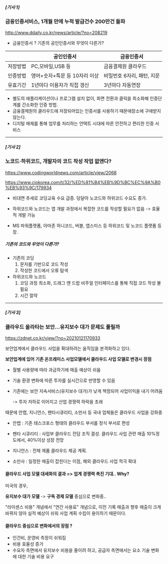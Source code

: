 ##### [기사 1]

### 금융인증서비스, 1개월 만에 누적 발급건수 200만건 돌파

 http://www.ddaily.co.kr/news/article/?no=208219



* 금융인증서 ? 기존의 공인인증서와 무엇이 다른가?

|          | 공인인증서                    | 금융인증서                 |
| -------- | ----------------------------- | -------------------------- |
| 저장방법 | PC,모바일,USB 등              | 금융결제원 클라우드        |
| 인증방법 | 영어+숫자+특문 등 10자리 이상 | 비밀번호 6자리, 패턴, 지문 |
| 유효기간 | 1년마다 이용자가 직접 갱신    | 3년마다 자동연장           |



* 별도의 애플리케이션이나 프로그램 설치 없이, 화면 전환과 클릭을 최소화해 인증단계를 간소화한 인증 방법. 
* 금융결제원의 클라우드에 저장되어있는 인증서를 사용하기 때문에장소에 구애받지 않는다.
* 디지털 매체를 통해 업무를 처리하는 언택트 시대에 따른 안전하고 편리한 인증 서비스



---



##### [기사 2]

### **노코드·하위코드, 개발자의 코드 작성 작업 없앤다?**

https://www.codingworldnews.com/article/view/2068

https://www.ciokorea.com/t/32/%ED%81%B4%EB%9D%BC%EC%9A%B0%EB%93%9C/179934

* 비대면 추세로 코딩교육 수요 급증. 덩달아 노코드와 하위코드 수요도 증가.
* 하위코드와 노코드는 앱 개발 과정에서 복잡한 코드를 작성할 필요가 없음 -> 효율적 개발 가능

* MS 파워플랫폼, 아마존 허니코드, 버블, 앱스미스 등 하위코드 및 노코드 플랫폼 등장.



##### 기존의 코드와 무엇이 다른가?

* 기존의 코딩
  1. 문자를 기반으로 코드 작성
  2. 작성한 코드에서 오류 탐색
* 하위코드와 노코드
  1. 코딩 과정 최소화, 드래그 앤 드랍 비주얼 인터페이스를 통해 직접 코드 작성 불필요
  2. 시간 절약



---

##### [기사 3]

### 클라우드 올라타는 보안…유지보수 대가 문제도 풀릴까

https://zdnet.co.kr/view/?no=20210121170933

보안업계에서 클라우드 사업을 확대하려는 움직임을 본격화하고 있다.

**보안업계에 있어 기존 온프레미스 사업모델에서 클라우드 사업 모델로 변경시 장점**

* 월별 사용량에 따라 과금하기에 매출 예상이 쉬움

* 기술 환경 변화에 따른 투자를 실시간으로 반영할 수 있음

* 기존에는 보안 지속서비스(유지보수 대가)가 낮게 책정되어 사업이익을 내기 어려움

  -> 투자 저하로 이어지고 산업 경쟁력 하락을 초래



때문에 안랩, 지니언스, 펜타시큐리티, 소만사 등 국내 업체들은 클라우드 사업을 강화중

* 안랩 : 기존 태스크포스 형태의 클라우드 부서를 정식 부서로 편성

* 펜타 시큐리티 : 사업부 클라우드 전담 조직 결성. 클라우드 사업 관련 매출 10%정도에서, 40%이상 성장 전망
* 지니언스 :  전체 제품 클라우드 제공 계획. 
* 소만사 : 일정한 매출이 잡힌다는 이점, 해외 클라우드 사업 적극 확대



#### 클라우드 사업 모델 대세화의 결과 => 업계 경쟁력 촉진 기대.. Why?

미국의 경우, 

**유지보수 대가 모델** -> **구독 경제 모델** 중심으로 변화중..

"라이센스 비용" 개념에서 "연간 사용료" 개념으로, 이전 기록 매출과 향후 매출이 크게 바뀌지 않아 실적 예상이 쉬워 사업 계획 수립이 용이하기 때문이다.

#### 클라우드 중심으로 변화에서의 장점 ?

* 인건비, 운영비 측정이 쉬워짐 
* 비용 효율성 증가
* 수요자 측면에서 유지보수 비용을 줄이려 하고, 공급자 측면에서는 요소 기술 변화에 대한 기술 비용 요구

